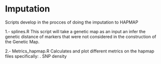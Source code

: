 # Imputation
Scripts develop in the procces of doing the imputation to HAPMAP

1.- splines.R 
    This script will take a genetic map as an input an infer the genetic distance of markers that were not considered in the construction of the Genetic Map. 

2.- Metrics_hapmap.R
    Calculates and plot different metrics on the hapmap files specifically:
    . SNP density
